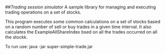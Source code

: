 ##*Trading session simulator*
A sample library for managing and executing trading operations on a set of stocks.

This program executes some common calculations on a set of stocks based on a random number of sell or buy trades in a given time interval. It also calculates the ExampleAllShareIndex bsed on all the trades occurred on all the stockk.

To run use:
java -jar super-simple-trade.jar
